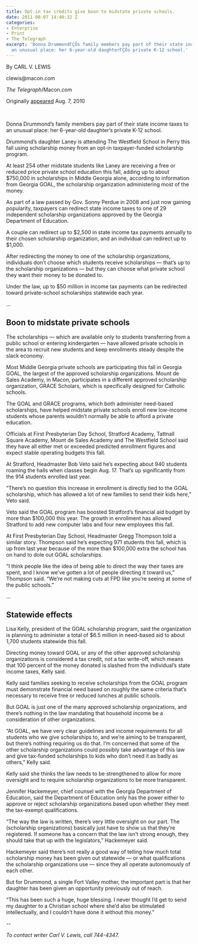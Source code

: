 ```yaml
---
title: Opt-in tax credits give boon to midstate private schools.
date: 2011-08-07 14:40:32 Z
categories:
- Enterprise
- Print
- The Telegraph
excerpt: 'Donna DrummondΓÇÖs family members pay part of their state income taxes to
  an unusual place: her 6-year-old daughterΓÇÖs private K-12 school.'
---
```


<p>By CARL V. LEWIS</p>
<p>clewis@macon.com</p>
<p><em>The Telegraph</em>/Macon.com</p>
<p>Originally <a href="http://www.macon.com/2010/08/07/1221132/opt-in-tax-credits-give-midstate.html">appeared</a> Aug. 7, 2010</p>
<p>&nbsp;</p>
<p>Donna Drummond’s family members pay part of their state income taxes to an unusual place: her 6-year-old daughter’s private K-12 school.</p>
<p>Drummond’s daughter Laney is attending The Westfield School in Perry this fall using scholarship money from an opt-in taxpayer-funded scholarship program.</p>
<p>At least 254 other midstate students like Laney are receiving a free or reduced price private school education this fall, adding up to about $750,000 in scholarships in Middle Georgia alone, according to information from Georgia GOAL, the scholarship organization administering most of the money.</p>
<p>As part of a law passed by Gov. Sonny Perdue in 2008 and just now gaining popularity, taxpayers can redirect state income taxes to one of 29 independent scholarship organizations approved by the Georgia Department of Education.</p>
<p>A couple can redirect up to $2,500 in state income tax payments annually to their chosen scholarship organization, and an individual can redirect up to $1,000.</p>
<p>After redirecting the money to one of the scholarship organizations, individuals don’t choose which students receive scholarships — that’s up to the scholarship organizations — but they can choose what private school they want their money to be donated to.</p>
<p>Under the law, up to $50 million in income tax payments can be redirected toward private-school scholarships statewide each year.</p>
<p>...</p>
<h2><strong>Boon to midstate private schools</strong></h2>
<p>The scholarships — which are available only to students transferring from a public school or entering kindergarten — have allowed private schools in the area to recruit new students and keep enrollments steady despite the slack economy.</p>
<p>Most Middle Georgia private schools are participating this fall in Georgia GOAL, the largest of the approved scholarship organizations. Mount de Sales Academy, in Macon, participates in a different approved scholarship organization, GRACE Scholars, which is specifically designed for Catholic schools.</p>
<p>The GOAL and GRACE programs, which both administer need-based scholarships, have helped midstate private schools enroll new low-income students whose parents wouldn’t normally be able to afford a private education.</p>
<p>Officials at First Presbyterian Day School, Stratford Academy, Tattnall Square Academy, Mount de Sales Academy and The Westfield School said they have all either met or exceeded predicted enrollment figures and expect stable operating budgets this fall.</p>
<p>At Stratford, Headmaster Bob Veto said he’s expecting about 940 students roaming the halls when classes begin Aug. 17. That’s up significantly from the 914 students enrolled last year.</p>
<p>“There’s no question this increase in enrollment is directly tied to the GOAL scholarship, which has allowed a lot of new families to send their kids here,” Veto said.</p>
<p>Veto said the GOAL program has boosted Stratford’s financial aid budget by more than $100,000 this year. The growth in enrollment has allowed Stratford to add new computer labs and four new employees this fall.</p>
<p>At First Presbyterian Day School, Headmaster Gregg Thompson told a similar story. Thompson said he’s expecting 971 students this fall, which is up from last year because of the more than $100,000 extra the school has on hand to dole out GOAL scholarships.</p>
<p>“I think people like the idea of being able to direct the way their taxes are spent, and I know we’ve gotten a lot of people directing it toward us,” Thompson said. “We’re not making cuts at FPD like you’re seeing at some of the public schools.”</p>
<p>...</p>
<h2><strong>Statewide effects</strong></h2>
<p>Lisa Kelly, president of the GOAL scholarship program, said the organization is planning to administer a total of $6.5 million in need-based aid to about 1,700 students statewide this fall.</p>
<p>Directing money toward GOAL or any of the other approved scholarship organizations is considered a tax credit, not a tax write-off, which means that 100 percent of the money donated is slashed from the individual’s state income taxes, Kelly said.</p>
<p>Kelly said families seeking to receive scholarships from the GOAL program must demonstrate financial need based on roughly the same criteria that’s necessary to receive free or reduced lunches at public schools.</p>
<p>But GOAL is just one of the many approved scholarship organizations, and there’s nothing in the law mandating that household income be a consideration of other organizations.</p>
<p>“At GOAL, we have very clear guidelines and income requirements for all students who we give scholarships to, and we’re aiming to be transparent, but there’s nothing requiring us do that. I’m concerned that some of the other scholarship organizations could possibly take advantage of this law and give tax-funded scholarships to kids who don’t need it as badly as others,” Kelly said.</p>
<p>Kelly said she thinks the law needs to be strengthened to allow for more oversight and to require scholarship organizations to be more transparent.</p>
<p>Jennifer Hackemeyer, chief counsel with the Georgia Department of Education, said the Department of Education only has the power either to approve or reject scholarship organizations based upon whether they meet the tax-exempt qualifications.</p>
<p>“The way the law is written, there’s very little oversight on our part. The (scholarship organizations) basically just have to show us that they’re registered. If someone has a concern that the law isn’t strong enough, they should take that up with the legislators,” Hackemeyer said.</p>
<p>Hackemeyer said there’s not really a good way of telling how much total scholarship money has been given out statewide — or what qualifications the scholarship organizations use — since they all operate autonomously of each other.</p>
<p>But for Drummond, a single Fort Valley mother, the important part is that her daughter has been given an opportunity previously out of reach.</p>
<p>“This has been such a huge, huge blessing. I never thought I’d get to send my daughter to a Christian school where she’d also be stimulated intellectually, and I couldn’t have done it without this money.”</p>
<p>--</p>
<p><em>To contact writer Carl V. Lewis, call 744-4347.</em></p>
